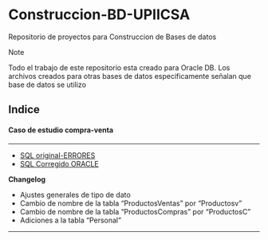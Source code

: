 # Construccion-BD-UPIICSA
Repositorio de proyectos para Construccion de Bases de datos 
> [!NOTE]
> Todo el trabajo de este repositorio esta creado para Oracle DB. Los archivos creados para otras bases de datos especificamente señalan que base de datos se utilizo

## Indice

#### Caso de estudio compra-venta
---
- [SQL original-ERRORES](Compra-venta/original.sql)
- [SQL Corregido ORACLE](Compra-venta/CORRECCION-oracle.sql)

**Changelog**
- Ajustes generales de tipo de dato
- Cambio de nombre de la tabla “ProductosVentas” por “Productosv”
- Cambio de nombre de la tabla “ProductosCompras” por “ProductosC”
- Adiciones a la tabla “Personal” 

---